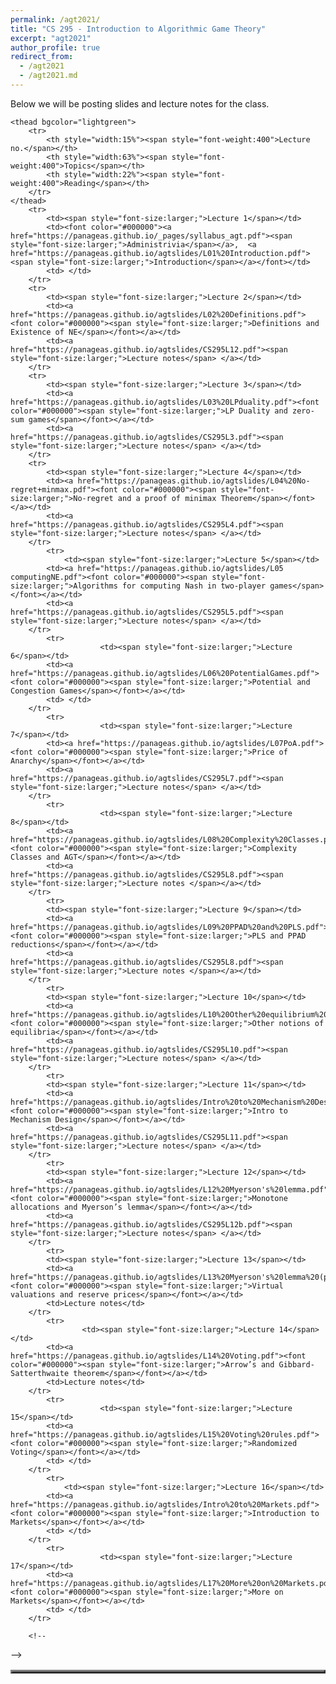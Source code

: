 ```yaml
---
permalink: /agt2021/
title: "CS 295 - Introduction to Algorithmic Game Theory"
excerpt: "agt2021"
author_profile: true
redirect_from: 
  - /agt2021
  - /agt2021.md
---
```

Below we will be posting slides and lecture notes for the class. 

<table align="center" border="3" cellpadding="2" cellspacing="2">
	 
	<thead bgcolor="lightgreen">
		<tr>
			<th style="width:15%"><span style="font-weight:400">Lecture no.</span></th>
			<th style="width:63%"><span style="font-weight:400">Topics</span></th>
			<th style="width:22%"><span style="font-weight:400">Reading</span></th>
		</tr>
	</thead>
		<tr>
			<td><span style="font-size:larger;">Lecture 1</span></td>
			<td><font color="#000000"><a href="https://panageas.github.io/_pages/syllabus_agt.pdf"><span style="font-size:larger;">Administrivia</span></a>,  <a href="https://panageas.github.io/agtslides/L01%20Introduction.pdf"><span style="font-size:larger;">Introduction</span></a></font></td>
			<td> </td>
		</tr>
		<tr>
			<td><span style="font-size:larger;">Lecture 2</span></td>
			<td><a href="https://panageas.github.io/agtslides/L02%20Definitions.pdf"><font color="#000000"><span style="font-size:larger;">Definitions and Existence of NE</span></font></a></td>
			<td><a href="https://panageas.github.io/agtslides/CS295L12.pdf"><span style="font-size:larger;">Lecture notes</span> </a></td>
		</tr>
		<tr>
			<td><span style="font-size:larger;">Lecture 3</span></td>
			<td><a href="https://panageas.github.io/agtslides/L03%20LPduality.pdf"><font color="#000000"><span style="font-size:larger;">LP Duality and zero-sum games</span></font></a></td>
			<td><a href="https://panageas.github.io/agtslides/CS295L3.pdf"><span style="font-size:larger;">Lecture notes</span> </a></td>
		</tr>
		<tr>
			<td><span style="font-size:larger;">Lecture 4</span></td>
			<td><a href="https://panageas.github.io/agtslides/L04%20No-regret+minmax.pdf"><font color="#000000"><span style="font-size:larger;">No-regret and a proof of minimax Theorem</span></font></a></td>
			<td><a href="https://panageas.github.io/agtslides/CS295L4.pdf"><span style="font-size:larger;">Lecture notes</span> </a></td>
		</tr>
			<tr>
				<td><span style="font-size:larger;">Lecture 5</span></td>
			<td><a href="https://panageas.github.io/agtslides/L05 computingNE.pdf"><font color="#000000"><span style="font-size:larger;">Algorithms for computing Nash in two-player games</span></font></a></td>
			<td><a href="https://panageas.github.io/agtslides/CS295L5.pdf"><span style="font-size:larger;">Lecture notes</span> </a></td>
		</tr>
			<tr>
						<td><span style="font-size:larger;">Lecture 6</span></td>
			<td><a href="https://panageas.github.io/agtslides/L06%20PotentialGames.pdf"><font color="#000000"><span style="font-size:larger;">Potential and Congestion Games</span></font></a></td>
			<td> </td>
		</tr>
			<tr>
						<td><span style="font-size:larger;">Lecture 7</span></td>
			<td><a href="https://panageas.github.io/agtslides/L07PoA.pdf"><font color="#000000"><span style="font-size:larger;">Price of Anarchy</span></font></a></td>
			<td><a href="https://panageas.github.io/agtslides/CS295L7.pdf"><span style="font-size:larger;">Lecture notes</span> </a></td>
		</tr>
			<tr>
						<td><span style="font-size:larger;">Lecture 8</span></td>
			<td><a href="https://panageas.github.io/agtslides/L08%20Complexity%20Classes.pdf"><font color="#000000"><span style="font-size:larger;">Complexity Classes and AGT</span></font></a></td>
			<td><a href="https://panageas.github.io/agtslides/CS295L8.pdf"><span style="font-size:larger;">Lecture notes </span></a></td>
		</tr>
			<tr>
			<td><span style="font-size:larger;">Lecture 9</span></td>
			<td><a href="https://panageas.github.io/agtslides/L09%20PPAD%20and%20PLS.pdf"><font color="#000000"><span style="font-size:larger;">PLS and PPAD reductions</span></font></a></td>
			<td><a href="https://panageas.github.io/agtslides/CS295L8.pdf"><span style="font-size:larger;">Lecture notes </span></a></td>
		</tr>
			<tr>
			<td><span style="font-size:larger;">Lecture 10</span></td>
			<td><a href="https://panageas.github.io/agtslides/L10%20Other%20equilibrium%20notions.pdf"><font color="#000000"><span style="font-size:larger;">Other notions of equilibria</span></font></a></td>
			<td><a href="https://panageas.github.io/agtslides/CS295L10.pdf"><span style="font-size:larger;">Lecture notes</span> </a></td>
		</tr>
			<tr>
			<td><span style="font-size:larger;">Lecture 11</span></td>
			<td><a href="https://panageas.github.io/agtslides/Intro%20to%20Mechanism%20Design.pdf"><font color="#000000"><span style="font-size:larger;">Intro to Mechanism Design</span></font></a></td>
			<td><a href="https://panageas.github.io/agtslides/CS295L11.pdf"><span style="font-size:larger;">Lecture notes</span> </a></td>
		</tr>
			<tr>
			<td><span style="font-size:larger;">Lecture 12</span></td>
			<td><a href="https://panageas.github.io/agtslides/L12%20Myerson's%20lemma.pdf"><font color="#000000"><span style="font-size:larger;">Monotone allocations and Myerson’s lemma</span></font></a></td>
			<td><a href="https://panageas.github.io/agtslides/CS295L12b.pdf"><span style="font-size:larger;">Lecture notes</span> </a></td>
		</tr>
			<tr>
			<td><span style="font-size:larger;">Lecture 13</span></td>
			<td><a href="https://panageas.github.io/agtslides/L13%20Myerson's%20lemma%20(part2).pdf"><font color="#000000"><span style="font-size:larger;">Virtual valuations and reserve prices</span></font></a></td>
			<td>Lecture notes</td>
		</tr>
			<tr>
					<td><span style="font-size:larger;">Lecture 14</span></td>
			<td><a href="https://panageas.github.io/agtslides/L14%20Voting.pdf"><font color="#000000"><span style="font-size:larger;">Arrow’s and Gibbard-Satterthwaite theorem</span></font></a></td>
			<td>Lecture notes</td>
		</tr>
			<tr>
						<td><span style="font-size:larger;">Lecture 15</span></td>
			<td><a href="https://panageas.github.io/agtslides/L15%20Voting%20rules.pdf"><font color="#000000"><span style="font-size:larger;">Randomized Voting</span></font></a></td>
			<td> </td>
		</tr>
			<tr>
				<td><span style="font-size:larger;">Lecture 16</span></td>
			<td><a href="https://panageas.github.io/agtslides/Intro%20to%20Markets.pdf"><font color="#000000"><span style="font-size:larger;">Introduction to Markets</span></font></a></td>
			<td> </td>
		</tr>
			<tr>
						<td><span style="font-size:larger;">Lecture 17</span></td>
			<td><a href="https://panageas.github.io/agtslides/L17%20More%20on%20Markets.pdf"><font color="#000000"><span style="font-size:larger;">More on Markets</span></font></a></td>
			<td> </td>
		</tr>
		 
		<!--
-->
		 
</table>
